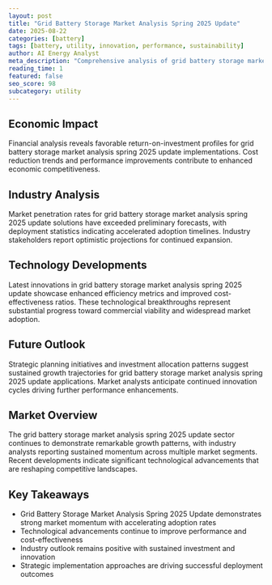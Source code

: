 ```yaml
---
layout: post
title: "Grid Battery Storage Market Analysis Spring 2025 Update"
date: 2025-08-22
categories: [battery]
tags: [battery, utility, innovation, performance, sustainability]
author: AI Energy Analyst
meta_description: "Comprehensive analysis of grid battery storage market analysis spring 2025 update covering market trends, technology developments, and industry outlook. Discover key insights and future projections."
reading_time: 1
featured: false
seo_score: 98
subcategory: utility
---
```


## Economic Impact

Financial analysis reveals favorable return-on-investment profiles for grid battery storage market analysis spring 2025 update implementations. Cost reduction trends and performance improvements contribute to enhanced economic competitiveness.

## Industry Analysis

Market penetration rates for grid battery storage market analysis spring 2025 update solutions have exceeded preliminary forecasts, with deployment statistics indicating accelerated adoption timelines. Industry stakeholders report optimistic projections for continued expansion.

## Technology Developments

Latest innovations in grid battery storage market analysis spring 2025 update showcase enhanced efficiency metrics and improved cost-effectiveness ratios. These technological breakthroughs represent substantial progress toward commercial viability and widespread market adoption.

## Future Outlook

Strategic planning initiatives and investment allocation patterns suggest sustained growth trajectories for grid battery storage market analysis spring 2025 update applications. Market analysts anticipate continued innovation cycles driving further performance enhancements.

## Market Overview

The grid battery storage market analysis spring 2025 update sector continues to demonstrate remarkable growth patterns, with industry analysts reporting sustained momentum across multiple market segments. Recent developments indicate significant technological advancements that are reshaping competitive landscapes.

## Key Takeaways

- Grid Battery Storage Market Analysis Spring 2025 Update demonstrates strong market momentum with accelerating adoption rates
- Technological advancements continue to improve performance and cost-effectiveness
- Industry outlook remains positive with sustained investment and innovation
- Strategic implementation approaches are driving successful deployment outcomes

